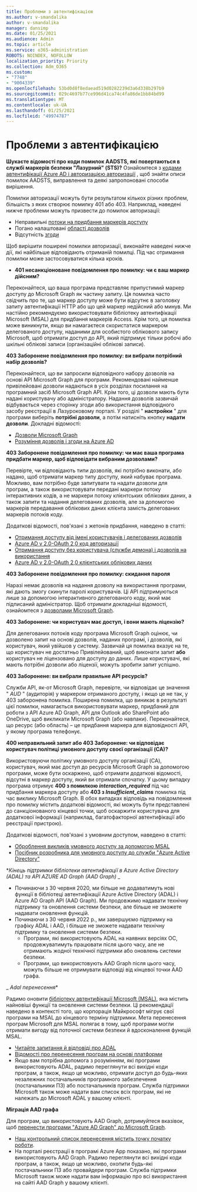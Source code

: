 ```yaml
---
title: Проблеми з автентифікацією
ms.author: v-smandalika
author: v-smandalika
manager: dansimp
ms.date: 01/25/2021
ms.audience: Admin
ms.topic: article
ms.service: o365-administration
ROBOTS: NOINDEX, NOFOLLOW
localization_priority: Priority
ms.collection: Adm_O365
ms.custom:
- "7748"
- "9004339"
ms.openlocfilehash: 53bd0d8f8edaead519d0282239d3a6d338b297b9
ms.sourcegitcommit: 029c4697b77ce996d41ca74c4fa86de1bb84bd99
ms.translationtype: MT
ms.contentlocale: uk-UA
ms.lasthandoff: 01/25/2021
ms.locfileid: "49974787"
---
```

# <a name="authentication-issues"></a>Проблеми з автентифікацією

**Шукаєте відомості про коди помилок AADSTS, які повертаються в службі маркерів безпеки "Лазурний" (STS)?** Ознайомтеся з [кодами автентифікації Azure AD і авторизацією авторизації](https://docs.microsoft.com/azure/active-directory/develop/reference-aadsts-error-codes) , щоб знайти описи помилок AADSTS, виправлення та деякі запропоновані способи вирішення.

Помилки авторизації можуть бути результатом кількох різних проблем, більшість з яких створює помилку 401 або 403. Наприклад, наведені нижче проблеми можуть призвести до помилок авторизації:

- Неправильні [потоки на придбання маркерів доступу](https://docs.microsoft.com/azure/active-directory/develop/authentication-vs-authorization) 
- Погано налаштовані [області дозволів](https://docs.microsoft.com/azure/active-directory/develop/v2-permissions-and-consent) 
- Відсутність [згоди](https://docs.microsoft.com/azure/active-directory/develop/howto-convert-app-to-be-multi-tenant#understanding-user-and-admin-consent)

Щоб вирішити поширені помилки авторизації, виконайте наведені нижче дії, які найбільше відповідають отриманій помилці. Під час отримання помилки може застосовуватися кілька кроків.

- **401 несанкціоноване повідомлення про помилку: чи є ваш маркер дійсним?**

Переконайтеся, що ваша програма представляє припустимий маркер доступу до Microsoft Graph як частину запиту. Ця помилка часто свідчить про те, що маркер доступу може бути відсутнє в заголовку запиту автентифікації HTTP або що цей маркер недійсний або минув. Ми настійно рекомендуємо використовувати бібліотеку автентифікації Microsoft (MSAL) для придбання маркерів Access. Крім того, ця помилка може виникнути, якщо ви намагаєтеся скористатися маркером делегованого доступу, наданими для особистого облікового запису Microsoft, щоб отримати доступ до API, який підтримує тільки робочі або шкільні облікові записи (організаційні облікові записи).

**403 Заборонене повідомлення про помилку: ви вибрали потрібний набір дозволів?**

Переконайтеся, що ви запросили відповідного набору дозволів на основі API Microsoft Graph для програми. Рекомендовані найменше привілейовані дозволи надаються в усіх розділах посилання на програмний засіб Microsoft Graph API. Крім того, ці дозволи мають бути надані користувачу або адміністратору. Надання дозволів зазвичай відбувається через сторінку згоди або використання відповідного засобу реєстрації в Лазуроковому порталі. У розділі " **настройки** " для програми виберіть **потрібні дозволи**, а потім натисніть кнопку **надати дозволи**. Докладні відомості:

- [Дозволи Microsoft Graph](https://docs.microsoft.com/graph/permissions-reference) 
- [Розуміння дозволів і згоди на Azure AD](https://docs.microsoft.com/azure/active-directory/develop/v2-permissions-and-consent)

**403 Заборонене повідомлення про помилку: чи має ваша програма придбати маркер, щоб відповідати вибраним дозволами?**

Перевірте, чи відповідають типи дозволів, які потрібно виконати, або надано, щоб отримати маркер типу доступу, який набуває програма. Можливо, вам потрібно буде запитувати та надати дозволи для програм, а також використовувати передані маркери потоку інтерактивних кодів, а не маркери потоку клієнтських облікових даних, а також запити та надання делегованих дозволів, але за допомогою маркерів передавання облікових даних клієнта замість делегованих маркерів потоків коду.

Додаткові відомості, пов'язані з жетонів придбання, наведено в статті:

- [Отримання доступу від імені користувачів і делегованих дозволів](https://docs.microsoft.com/graph/auth-v2-user) 
- [Azure AD v 2.0-OAuth 2,0 код авторизації](https://docs.microsoft.com/azure/active-directory/develop/v2-oauth2-auth-code-flow) 
- [Отримання доступу без користувача (служби демона) і дозволів на використання](https://docs.microsoft.com/graph/auth-v2-service) 
- [Azure AD v 2.0-OAuth 2,0 клієнтських облікових даних](https://docs.microsoft.com/azure/active-directory/develop/v2-oauth2-client-creds-grant-flow)

**403 Заборонене повідомлення про помилку: скидання пароля**

Наразі немає дозволів на надання дозволу на використання програми, які дають змогу скинути паролі користувачів. Ці API підтримуються лише за допомогою інтерактивного делегованого коду, який має підписаний адміністратор. Щоб отримати докладніші відомості, ознайомтеся з [дозволами Microsoft Graph](https://docs.microsoft.com/graph/permissions-reference).

**403 Заборонене: чи користувач має доступ, і вони мають ліцензію?**

Для делегованих потоків коду програма Microsoft Graph оцінює, чи дозволено запит на основі дозволів, наданих програмі, і дозволів, які користувач, який увійшов у систему. Зазвичай ця помилка вказує на те, що користувач не достатньо Привілейований, щоб виконати запит **або** користувач не ліцензовано для доступу до даних. Лише користувачі, які мають потрібні дозволи або ліцензії, можуть зробити запит успішно.

**403 Заборонене: ви вибрали правильне API ресурсів?**

Служби API, як-от Microsoft Graph, перевірте, чи відповідає це значення " *AUD* " (аудиторія) у маркером отриманого доступу, і якщо це не так, у 403 заборонена помилка. Поширена помилка, що виникає в результаті цієї помилки, намагається використовувати маркер, придбаний для роботи з API Azure AD Graph, API для Outlook або SharePoint або OneDrive, щоб викликати Microsoft Graph (або навпаки). Переконайтеся, що ресурс (або область) – це придбання маркера для відповідності API, у якому програма телефонує.

**400 неправильний запит або 403 Заборонене: чи відповідає користувач політиці умовного доступу своєї організації (CA)?**

Використовуючи політику умовного доступу організації (CA), користувач, який має доступ до ресурсів Microsoft Graph за допомогою програми, може бути оскаржено, щоб отримати додаткові відомості, відсутні в маркер доступу, який ви отримали спочатку. У цьому випадку програма отримує **400 з помилкою *interaction_required*** під час придбання маркера доступу або **403 з *Insufficient_claims*** помилка під час виклику Microsoft Graph. В обох випадках відповідь на повідомлення про помилку містить додаткові відомості, які можуть бути представлені до санкціонованого кінцевої точки, щоб оскаржити користувача для додаткової інформації (наприклад, багатофакторної автентифікації або реєстрації пристрою).

Додаткові відомості, пов'язані з умовним доступом, наведено в статті:

- [Оброблення викликів умовного доступу за допомогою MSAL](https://docs.microsoft.com/azure/active-directory/develop/msal-error-handling-dotnet#conditional-access-and-claims-challenges) 
- [Посібник розробника для умовного доступу до служби "Azure Active Directory"](https://docs.microsoft.com/azure/active-directory/develop/v2-conditional-access-dev-guide)

**_Кінець підтримки бібліотеки автентифікації в Azure Active Directory (ADAL) та API AZURE AD Graph (AAD Graph)_* _

- Починаючи з 30 червня 2020, ми більше не додаватимуть нові функції в бібліотеці автентифікації Azure Active Directory (ADAL) і Azure AD Graph API (AAD Graph). Ми продовжимо надавати технічну підтримку та оновлення системи безпеки, але більше не зможете надавати оновлення функцій.
- Починаючи з 30 червня 2022 р., ми завершуємо підтримку на графіку ADAL і AAD, і більше не зможете надавати технічну підтримку та оновлення системи безпеки.
    - Програми, які використовують ADAL на наявних версіях ОС, продовжуватимуть працювати після цього часу, але не отримають жодної технічної підтримки або оновлень системи безпеки.
    - Програми, що використовують AAD Graph після цього часу, можуть більше не отримувати відповіді від кінцевої точки AAD графа.

_ *Adal перенесення**

Радимо оновити [бібліотеку автентифікації Microsoft (MSAL)](https://docs.microsoft.com/azure/active-directory/develop/v2-overview), яка містить найновіші функції та оновлення системи безпеки. Ці рекомендації наведено в контексті того, що корпорація Майкрософт мігрує свої програми на MSAL до кінцевого терміну підтримки. Мета перенесення програм Microsoft для MSAL полягає в тому, щоб програми могли отримати вигоду від поточної системи безпеки й вдосконалення функцій MSAL.

- [Читайте запитання й відповіді про ADAL](https://docs.microsoft.com/azure/active-directory/develop/msal-migration#frequently-asked-questions-faq) 
- [Відомості про перенесення програм на основі платформи](https://docs.microsoft.com/azure/active-directory/develop/msal-migration#frequently-asked-questions-faq) 
- Якщо вам потрібна допомога з розумінням, які програми використовують ADAL, радимо переглянути всі вихідні коди програм, а також, якщо це можливо, отримати доступ до будь-яких незалежних постачальників програмного забезпечення (постачальники ПЗ) або постачальників програм. Служба підтримки Microsoft також може надати вам список всіх програм, які не належать до Microsoft ADAL у вашому клієнті.

**Міграція AAD графа**

Для програм, що використовують AAD Graph, дотримуйтеся вказівок, щоб [перенести програми "Azure AD Graph" до Microsoft Graph](https://docs.microsoft.com/graph/migrate-azure-ad-graph-planning-checklist?view=graph-rest-1.0&preserve-view=true).

- [Наш контрольний список перенесення містить точку початку роботи](https://docs.microsoft.com/graph/migrate-azure-ad-graph-planning-checklist). 
- На порталі реєстрації в програмі Azure App показано, які програми використовують AAD Graph. Радимо переглянути всі вихідні коди програм, а також, якщо це можливо, охопити будь-які постачальники ПЗ або провайдери програм. Служба підтримки Microsoft також може надати вам інформацію про всі використання на сайті AAD Graph у вашому клієнті.

 










